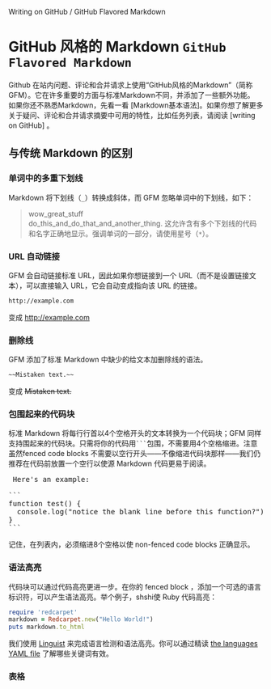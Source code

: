  Writing on GitHub / GitHub Flavored Markdown
 # GitHub 风格的 Markdown `GitHub Flavored Markdown` #
 Github 在站内问题、评论和合并请求上使用“GitHub风格的Markdown”（简称 GFM）。它在许多重要的方面与标准Markdown不同，并添加了一些额外功能。  
 如果你还不熟悉Markdown，先看一看 [Markdown基本语法]。如果你想了解更多关于疑问、评论和合并请求摘要中可用的特性，比如任务列表，请阅读 [writing on GitHub] 。
 
 ## 与传统 Markdown 的区别 ##
 
 ### 单词中的多重下划线 ###
 Markdown 将下划线（`_`）转换成斜体，而 GFM 忽略单词中的下划线，如下：
 > wow_great_stuff  
 > do_this_and_do_that_and_another_thing.
 这允许含有多个下划线的代码和名字正确地显示。强调单词的一部分，请使用星号（`*`）。
 
 ### URL 自动链接 ###
 GFM 会自动链接标准 URL，因此如果你想链接到一个 URL（而不是设置链接文本），可以直接输入 URL，它会自动变成指向该 URL 的链接。
 ```markdown
 http://example.com
 ```
 变成
 http://example.com
 
 ### 删除线 ###
 GFM 添加了标准 Markdown 中缺少的给文本加删除线的语法。
 ```markdown
 ~~Mistaken text.~~
 ```
 变成
 ~~Mistaken text.~~
 
 ### 包围起来的代码块 ###
 标准 Markdown 将每行行首以4个空格开头的文本转换为一个代码块；GFM 同样支持围起来的代码块。只需将你的代码用<code>```</code>包围，不需要用4个空格缩进。注意虽然fenced code blocks 不需要以空行开头——不像缩进代码块那样——我们仍推荐在代码前放置一个空行以使源 Markdown 代码更易于阅读。
 <pre>
 Here's an example:

```
function test() {
  console.log("notice the blank line before this function?");
}
```
</pre>
记住，在列表内，必须缩进8个空格以使  non-fenced code blocks 正确显示。

### 语法高亮 ###
代码块可以通过代码高亮更进一步。在你的 fenced block ，添加一个可选的语言标识符，可以产生语法高亮。举个例子，shshi使 Ruby 代码高亮：
```ruby
require 'redcarpet'
markdown = Redcarpet.new("Hello World!")
puts markdown.to_html
```
我们使用 [Linguist](https://github.com/github/linguist) 来完成语言检测和语法高亮。你可以通过精读 [the languages YAML file](https://github.com/github/linguist/blob/master/lib/linguist/languages.yml) 了解哪些关键词有效。

### 表格 ###
